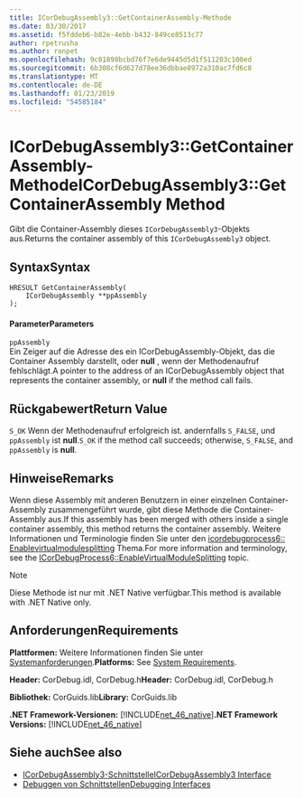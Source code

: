 ```yaml
---
title: ICorDebugAssembly3::GetContainerAssembly-Methode
ms.date: 03/30/2017
ms.assetid: f5fddeb6-b82e-4ebb-b432-849ce8513c77
author: rpetrusha
ms.author: ronpet
ms.openlocfilehash: 9c01898bcbd76f7e6de9445d5d1f511203c100ed
ms.sourcegitcommit: 6b308cf6d627d78ee36dbbae8972a310ac7fd6c8
ms.translationtype: MT
ms.contentlocale: de-DE
ms.lasthandoff: 01/23/2019
ms.locfileid: "54585184"
---
```

# <a name="icordebugassembly3getcontainerassembly-method"></a><span data-ttu-id="c3b18-102">ICorDebugAssembly3::GetContainerAssembly-Methode</span><span class="sxs-lookup"><span data-stu-id="c3b18-102">ICorDebugAssembly3::GetContainerAssembly Method</span></span>
<span data-ttu-id="c3b18-103">Gibt die Container-Assembly dieses `ICorDebugAssembly3`-Objekts aus.</span><span class="sxs-lookup"><span data-stu-id="c3b18-103">Returns the container assembly of this `ICorDebugAssembly3` object.</span></span>  
  
## <a name="syntax"></a><span data-ttu-id="c3b18-104">Syntax</span><span class="sxs-lookup"><span data-stu-id="c3b18-104">Syntax</span></span>  
  
```  
HRESULT GetContainerAssembly(  
    ICorDebugAssembly **ppAssembly  
);  
```  
  
#### <a name="parameters"></a><span data-ttu-id="c3b18-105">Parameter</span><span class="sxs-lookup"><span data-stu-id="c3b18-105">Parameters</span></span>  
 `ppAssembly`  
 <span data-ttu-id="c3b18-106">Ein Zeiger auf die Adresse des ein ICorDebugAssembly-Objekt, das die Container Assembly darstellt, oder **null** , wenn der Methodenaufruf fehlschlägt.</span><span class="sxs-lookup"><span data-stu-id="c3b18-106">A pointer to the address of an ICorDebugAssembly object that represents the container assembly, or **null** if the method call fails.</span></span>  
  
## <a name="return-value"></a><span data-ttu-id="c3b18-107">Rückgabewert</span><span class="sxs-lookup"><span data-stu-id="c3b18-107">Return Value</span></span>  
 <span data-ttu-id="c3b18-108">`S_OK` Wenn der Methodenaufruf erfolgreich ist. andernfalls `S_FALSE`, und `ppAssembly` ist **null**.</span><span class="sxs-lookup"><span data-stu-id="c3b18-108">`S_OK` if the method call succeeds; otherwise, `S_FALSE`, and `ppAssembly` is **null**.</span></span>  
  
## <a name="remarks"></a><span data-ttu-id="c3b18-109">Hinweise</span><span class="sxs-lookup"><span data-stu-id="c3b18-109">Remarks</span></span>  
 <span data-ttu-id="c3b18-110">Wenn diese Assembly mit anderen Benutzern in einer einzelnen Container-Assembly zusammengeführt wurde, gibt diese Methode die Container-Assembly aus.</span><span class="sxs-lookup"><span data-stu-id="c3b18-110">If this assembly has been merged with others inside a single container assembly, this method returns the container assembly.</span></span> <span data-ttu-id="c3b18-111">Weitere Informationen und Terminologie finden Sie unter den [icordebugprocess6:: Enablevirtualmodulesplitting](../../../../docs/framework/unmanaged-api/debugging/icordebugprocess6-enablevirtualmodulesplitting-method.md) Thema.</span><span class="sxs-lookup"><span data-stu-id="c3b18-111">For more information and terminology, see the [ICorDebugProcess6::EnableVirtualModuleSplitting](../../../../docs/framework/unmanaged-api/debugging/icordebugprocess6-enablevirtualmodulesplitting-method.md) topic.</span></span>  
  
> [!NOTE]
>  <span data-ttu-id="c3b18-112">Diese Methode ist nur mit .NET Native verfügbar.</span><span class="sxs-lookup"><span data-stu-id="c3b18-112">This method is available with .NET Native only.</span></span>  
  
## <a name="requirements"></a><span data-ttu-id="c3b18-113">Anforderungen</span><span class="sxs-lookup"><span data-stu-id="c3b18-113">Requirements</span></span>  
 <span data-ttu-id="c3b18-114">**Plattformen:** Weitere Informationen finden Sie unter [Systemanforderungen](../../../../docs/framework/get-started/system-requirements.md).</span><span class="sxs-lookup"><span data-stu-id="c3b18-114">**Platforms:** See [System Requirements](../../../../docs/framework/get-started/system-requirements.md).</span></span>  
  
 <span data-ttu-id="c3b18-115">**Header:** CorDebug.idl, CorDebug.h</span><span class="sxs-lookup"><span data-stu-id="c3b18-115">**Header:** CorDebug.idl, CorDebug.h</span></span>  
  
 <span data-ttu-id="c3b18-116">**Bibliothek:** CorGuids.lib</span><span class="sxs-lookup"><span data-stu-id="c3b18-116">**Library:** CorGuids.lib</span></span>  
  
 <span data-ttu-id="c3b18-117">**.NET Framework-Versionen:** [!INCLUDE[net_46_native](../../../../includes/net-46-native-md.md)]</span><span class="sxs-lookup"><span data-stu-id="c3b18-117">**.NET Framework Versions:** [!INCLUDE[net_46_native](../../../../includes/net-46-native-md.md)]</span></span>  
  
## <a name="see-also"></a><span data-ttu-id="c3b18-118">Siehe auch</span><span class="sxs-lookup"><span data-stu-id="c3b18-118">See also</span></span>
- [<span data-ttu-id="c3b18-119">ICorDebugAssembly3-Schnittstelle</span><span class="sxs-lookup"><span data-stu-id="c3b18-119">ICorDebugAssembly3 Interface</span></span>](../../../../docs/framework/unmanaged-api/debugging/icordebugassembly3-interface.md)
- [<span data-ttu-id="c3b18-120">Debuggen von Schnittstellen</span><span class="sxs-lookup"><span data-stu-id="c3b18-120">Debugging Interfaces</span></span>](../../../../docs/framework/unmanaged-api/debugging/debugging-interfaces.md)
